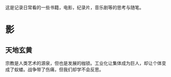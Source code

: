 这是记录日常看的一些书籍，电影，纪录片，音乐剧等的思考与随笔。

# 影

## 天地玄黄
宗教是人类艺术的源泉，但也是发展的枷锁。工业化让集体成为巨人，却让个体变成了蚁蝼。战争带了伤痛，但我们却学不会反思。
